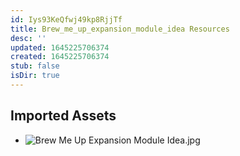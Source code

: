```yaml
---
id: Iys93KeQfwj49kp8RjjTf
title: Brew_me_up_expansion_module_idea Resources
desc: ''
updated: 1645225706374
created: 1645225706374
stub: false
isDir: true
---
```

## Imported Assets
- ![Brew Me Up Expansion Module Idea.jpg](/assets/brew-me-up-expansion-module-idea.jpg)
